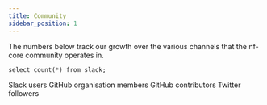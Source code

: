 ```yaml
---
title: Community
sidebar_position: 1
---
```


The numbers below track our growth over the various channels that the nf-core community operates in.

```total_slack_users
select count(*) from slack;
```

<Value data={total_slack_users} />
<!-- 8090 -->
Slack users
<!-- 916 -->
GitHub organisation members
<!-- 2418 -->
GitHub contributors
<!-- 3705 -->
Twitter followers